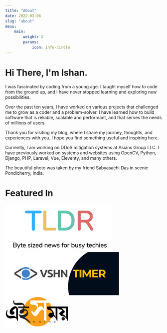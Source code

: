 ```yaml
---
title: "About"
date: 2022-03-06
slug: "about"
menu:
    main:
        weight: 2
        params: 
            icon: info-circle
---
```


# Hi There, I'm Ishan.

I was fascinated by coding from a young age. I taught myself how to code from the ground up, and I have never stopped learning and exploring new possibilities.

Over the past ten years, I have worked on various projects that challenged me to grow as a coder and a problem-solver. I have learned how to build software that is reliable, scalable and performant, and that serves the needs of millions of users.

Thank you for visiting my blog, where I share my journey, thoughts, and experiences with you. I hope you find something useful and inspiring here. 

Currently, I am working on DDoS mitigation systems at Asians Group LLC. I have previously worked on systems and websites using OpenCV, Python, Django, PHP, Laravel, Vue, Eleventy, and many others.

The beautiful photo was taken by my friend Sabyasachi Das in scenic Pondicherry, India.

# Featured In

![](tldr.png) ![](vshn.png) ![](eisamay.png)